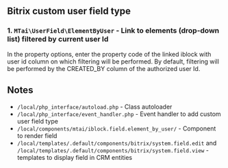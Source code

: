 ## Bitrix custom user field type

### 1. `MTai\UserField\ElementByUser` - Link to elements (drop-down list) filtered by current user Id
In the property options, enter the property code of the linked iblock with user id column on which filtering will be performed.
By default, filtering will be performed by the CREATED_BY column of the authorized user Id.

## Notes
- ```/local/php_interface/autoload.php``` - Class autoloader
- ```/local/php_interface/event_handler.php``` - Event handler to add custom user field type
- ```/local/components/mtai/iblock.field.element_by_user/``` - Component to render field
- ```/local/templates/.default/components/bitrix/system.field.edit``` and ```/local/templates/.default/components/bitrix/system.field.view``` - templates to display field in CRM entities
